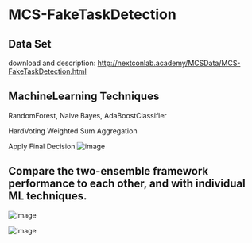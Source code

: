 # MCS-FakeTaskDetection

## Data Set
download and description: http://nextconlab.academy/MCSData/MCS-FakeTaskDetection.html

## MachineLearning Techniques
RandomForest, Naive Bayes, AdaBoostClassifier

HardVoting
Weighted Sum Aggregation

Apply Final Decision 
![image](https://user-images.githubusercontent.com/109751694/209458105-ad1fab96-1697-449d-a72b-09fb8e237558.png)
## Compare the two-ensemble framework performance to each other, and with individual ML techniques.
![image](https://user-images.githubusercontent.com/109751694/209458118-75220a0f-99b4-47af-bc1c-6419b8fb02b9.png)

![image](https://user-images.githubusercontent.com/109751694/209458127-5551c7ab-baee-4ed7-8104-8a4f9365ebf7.png)
